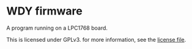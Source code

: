 WDY firmware
============

A program running on a LPC1768 board.

This is licensed under GPLv3. for more information, see the [license file](LICENSE).

